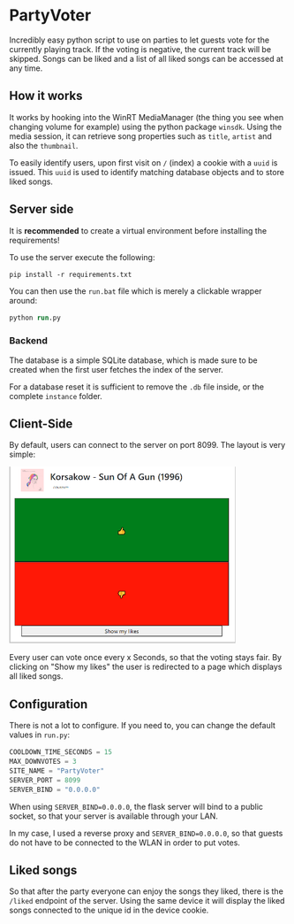 # PartyVoter

Incredibly easy python script to use on parties to let guests vote for the currently playing track. If the voting is negative, the current track will be skipped. Songs can be liked and a list of all liked songs can be accessed at any time.

## How it works

It works by hooking into the WinRT MediaManager (the thing you see when changing volume for example) using the python package `winsdk`. Using the media session, it can retrieve song properties such as `title`, `artist` and also the `thumbnail`.

To easily identify users, upon first visit on `/` (index) a cookie with a `uuid` is issued. This `uuid` is used to identify matching database objects and to store liked songs.

## Server side

It is **recommended** to create a virtual environment before installing the requirements!

To use the server execute the following:

```ps
pip install -r requirements.txt
```

You can then use the `run.bat` file which is merely a clickable wrapper around:

```ps
python run.py
```

### Backend

The database is a simple SQLite database, which is made sure to be created when the first user fetches the index of the server.

For a database reset it is sufficient to remove the `.db` file inside, or the complete `instance` folder.

## Client-Side

By default, users can connect to the server on port 8099. The layout is very simple:

![client side website layout](readme/overview.png)

Every user can vote once every x Seconds, so that the voting stays fair. By clicking on "Show my likes" the user is redirected to a page which displays all liked songs.

## Configuration

There is not a lot to configure. If you need to, you can change the default values in `run.py`:

```python
COOLDOWN_TIME_SECONDS = 15
MAX_DOWNVOTES = 3
SITE_NAME = "PartyVoter"
SERVER_PORT = 8099
SERVER_BIND = "0.0.0.0"
```

When using `SERVER_BIND=0.0.0.0`, the flask server will bind to a public socket, so that your server is available through your LAN.

In my case, I used a reverse proxy and `SERVER_BIND=0.0.0.0`, so that guests do not have to be connected to the WLAN in order to put votes.

## Liked songs

So that after the party everyone can enjoy the songs they liked, there is the `/liked` endpoint of the server. Using the same device it will display the liked songs connected to the unique id in the device cookie.
